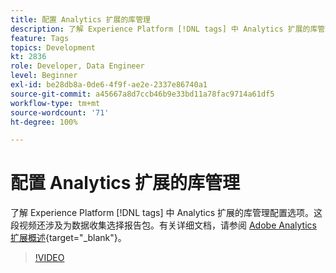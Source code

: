 ```yaml
---
title: 配置 Analytics 扩展的库管理
description: 了解 Experience Platform [!DNL tags] 中 Analytics 扩展的库管理配置选项。这段视频还涉及为数据收集选择报告包。
feature: Tags
topics: Development
kt: 2836
role: Developer, Data Engineer
level: Beginner
exl-id: be28db8a-0de6-4f9f-ae2e-2337e86740a1
source-git-commit: a45667a8d7ccb46b9e33bd11a78fac9714a61df5
workflow-type: tm+mt
source-wordcount: '71'
ht-degree: 100%

---
```


# 配置 Analytics 扩展的库管理

了解 Experience Platform [!DNL tags] 中 Analytics 扩展的库管理配置选项。这段视频还涉及为数据收集选择报告包。有关详细文档，请参阅 [Adobe Analytics 扩展概述](https://experienceleague.adobe.com/docs/experience-platform/tags/extensions/client/analytics/overview.html?lang=zh-Hans){target="_blank"}。

>[!VIDEO](https://video.tv.adobe.com/v/27092/?quality=12&learn=on)

